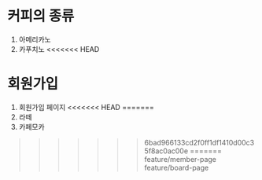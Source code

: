 # 커피의 종류
1. 아메리카노
2. 카푸치노
<<<<<<< HEAD


# 회원가입 
1. 회원가입 페이지
<<<<<<< HEAD
=======
3. 라떼
4. 카페모카
>>>>>>> 6bad966133cd2f0ff1df1410d00c35f8ac0ac00e
=======
>>>>>>> feature/member-page
>>>>>>> feature/board-page
